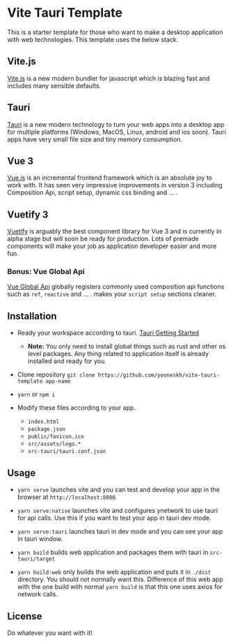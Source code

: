 # Vite Tauri Template
This is a starter template for those who want to make a desktop application with web technologies. This template uses the below stack.

## Vite.js
[Vite.js](https://vitejs.dev/) is a new modern bundler for javascript which is blazing fast and includes many sensible defaults.

## Tauri
[Tauri](https://tauri.studio/) is a new modern technology to turn your web apps into a desktop app for multiple platforms (Windows, MacOS, Linux, android and ios soon). Tauri apps have very small file size and tiny memory consumption.

## Vue 3
[Vue.js](https://vuejs.org/) is an incremental frontend framework which is an absolute joy to work with. It has seen very impressive improvements in version 3 including Composition Api, script setup, dynamic css binding and ... .

## Vuetify 3
[Vuetify](https://vuetifyjs.com/) is arguably the best component library for Vue 3 and is currently in alpha stage but will soon be ready for production. Lots of premade components will make your job as application developer easier and more fun.

### Bonus: Vue Global Api
[Vue Global Api](https://github.com/antfu/vue-global-api) globally registers commonly used composition api functions such as `ref`, `reactive` and ... . makes your `script setup` sections cleaner.

## Installation
- Ready your workspace according to tauri. [Tauri Getting Started](https://tauri.studio/v1/guides/getting-started/prerequisites)

  - **Note:** You only need to install global things such as rust and other os level packages. Any thing related to application itself is already installed and ready for you.

- Clone repository `git clone https://github.com/yooneskh/vite-tauri-template app-name`

- `yarn` or `npm i`

- Modify these files according to your app.
  - `index.html`
  - `package.json`
  - `public/favicon.ico`
  - `src/assets/logo.*`
  - `src-tauri/tauri.conf.json`

## Usage

- `yarn serve` launches vite and you can test and develop your app in the browser at `http://localhost:8080`.

- `yarn serve:native` launches vite and configures ynetwork to use tauri for api calls. Use this if you want to test your app in tauri dev mode.

- `yarn serve:tauri` launches tauri in dev mode and you can see your app in tauri window.

- `yarn build` builds web application and packages them with tauri in `src-tauri/target`

- `yarn build:web` only builds the web application and puts it in `./dist` directory. You should not normally want this. Difference of this web app with the one build with normal `yarn build` is that this one uses axios for network calls.

## License
Do whatever you want with it!
